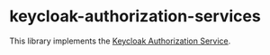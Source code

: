 # keycloak-authorization-services

This library implements the [Keycloak Authorization Service](https://www.keycloak.org/docs/latest/authorization_services/#_service_overview).
